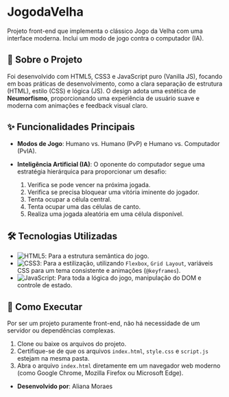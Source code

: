 # JogodaVelha

Projeto front-end que implementa o clássico Jogo da Velha com uma interface moderna. Inclui um modo de jogo contra o computador (IA).

## 📜 Sobre o Projeto

Foi desenvolvido com HTML5, CSS3 e JavaScript puro (Vanilla JS), focando em boas práticas de desenvolvimento, como a clara separação de estrutura (HTML), estilo (CSS) e lógica (JS). O design adota uma estética de **Neumorfismo**, proporcionando uma experiência de usuário suave e moderna com animações e feedback visual claro.

## ✨ Funcionalidades Principais

* **Modos de Jogo**: 
Humano vs. Humano (PvP) e Humano vs. Computador (PvIA).

* **Inteligência Artificial (IA)**: 
O oponente do computador segue uma estratégia hierárquica para proporcionar um desafio:
    1.  Verifica se pode vencer na próxima jogada.
    2.  Verifica se precisa bloquear uma vitória iminente do jogador.
    3.  Tenta ocupar a célula central.
    4.  Tenta ocupar uma das células de canto.
    5.  Realiza uma jogada aleatória em uma célula disponível.

## 🛠️ Tecnologias Utilizadas

* ![HTML5](https://img.shields.io/badge/HTML5-E34F26?style=for-the-badge&logo=html5&logoColor=white): Para a estrutura semântica do jogo.
* ![CSS3](https://img.shields.io/badge/CSS3-1572B6?style=for-the-badge&logo=css3&logoColor=white): Para a estilização, utilizando `Flexbox`, `Grid Layout`, variáveis CSS para um tema consistente e animações (`@keyframes`).
* ![JavaScript](https://img.shields.io/badge/JavaScript-F7DF1E?style=for-the-badge&logo=javascript&logoColor=black): Para toda a lógica do jogo, manipulação do DOM e controle de estado.

## 🚀 Como Executar

Por ser um projeto puramente front-end, não há necessidade de um servidor ou dependências complexas.

1.  Clone ou baixe os arquivos do projeto.
2.  Certifique-se de que os arquivos `index.html`, `style.css` e `script.js` estejam na mesma pasta.
3.  Abra o arquivo `index.html` diretamente em um navegador web moderno (como Google Chrome, Mozilla Firefox ou Microsoft Edge).


* **Desenvolvido por**: Aliana Moraes